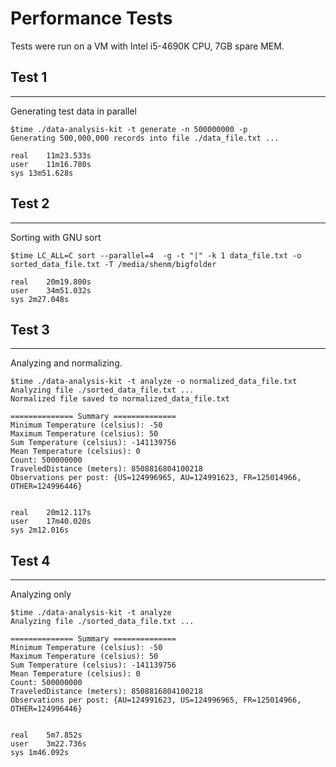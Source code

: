 # Performance Tests

Tests were run on a VM with Intel i5-4690K CPU, 7GB spare MEM. 

## Test 1
----
Generating test data in parallel
```
$time ./data-analysis-kit -t generate -n 500000000 -p
Generating 500,000,000 records into file ./data_file.txt ...

real	11m23.533s
user	11m16.780s
sys	13m51.628s
```

## Test 2
----
Sorting with GNU sort

```
$time LC_ALL=C sort --parallel=4  -g -t "|" -k 1 data_file.txt -o sorted_data_file.txt -T /media/shenm/bigfolder

real	20m19.800s
user	34m51.032s
sys	2m27.048s
```

## Test 3
----
Analyzing and normalizing.

```
$time ./data-analysis-kit -t analyze -o normalized_data_file.txt
Analyzing file ./sorted_data_file.txt ...
Normalized file saved to normalized_data_file.txt

============== Summary ==============
Minimum Temperature (celsius): -50
Maximum Temperature (celsius): 50
Sum Temperature (celsius): -141139756
Mean Temperature (celsius): 0
Count: 500000000
TraveledDistance (meters): 8508816804100218
Observations per post: {US=124996965, AU=124991623, FR=125014966, OTHER=124996446}


real	20m12.117s
user	17m40.020s
sys	2m12.016s
```

## Test 4
----
Analyzing only

```
$time ./data-analysis-kit -t analyze
Analyzing file ./sorted_data_file.txt ...

============== Summary ==============
Minimum Temperature (celsius): -50
Maximum Temperature (celsius): 50
Sum Temperature (celsius): -141139756
Mean Temperature (celsius): 0
Count: 500000000
TraveledDistance (meters): 8508816804100218
Observations per post: {AU=124991623, US=124996965, FR=125014966, OTHER=124996446}


real	5m7.852s
user	3m22.736s
sys	1m46.092s
```

